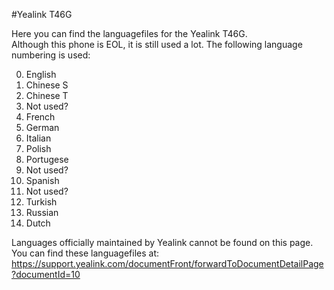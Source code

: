 #Yealink T46G

Here you can find the languagefiles for the Yealink T46G.  
Although this phone is EOL, it is still used a lot. The following language numbering is used:

000. English
001. Chinese S
002. Chinese T
003. Not used?
004. French
005. German
006. Italian
007. Polish
008. Portugese
009. Not used?
010. Spanish
011. Not used?
012. Turkish
013. Russian
014. Dutch

Languages officially maintained by Yealink cannot be found on this page. You can find these languagefiles at: https://support.yealink.com/documentFront/forwardToDocumentDetailPage?documentId=10
